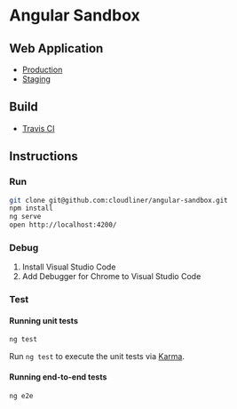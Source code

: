 # Angular Sandbox

## Web Application

+ [Production](https://angular-sandbox.herokuapp.com/)
+ [Staging](https://staging-angular-sandbox.herokuapp.com)

## Build

+ [Travis CI](https://travis-ci.org/cloudliner/angular-sandbox)

## Instructions

### Run

```sh
git clone git@github.com:cloudliner/angular-sandbox.git
npm install
ng serve
open http://localhost:4200/
```

### Debug

1. Install Visual Studio Code
2. Add Debugger for Chrome to Visual Studio Code

### Test

#### Running unit tests

```sh
ng test
```
Run `ng test` to execute the unit tests via [Karma](https://karma-runner.github.io).

#### Running end-to-end tests

```sh
ng e2e
```
